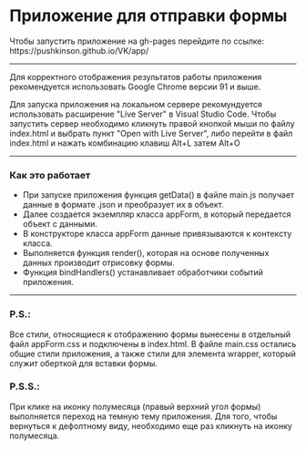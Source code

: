 <h1>Приложение для отправки формы</h1>
<p>Чтобы запустить приложение на gh-pages перейдите по ссылке: https://pushkinson.github.io/VK/app/ <p>
<hr>
<p>Для корректного отображения результатов работы приложения рекомендуется использовать Google Chrome версии 91 и выше.</p>
<p>Для запуска приложения на локальном сервере рекомундуется использовать расширение "Live Server" в Visual Studio Code. Чтобы запустить сервер необходимо кликнуть правой кнопкой мыши по файлу index.html и выбрать пункт "Open with Live Server", либо перейти в файл index.html и нажать комбинацию клавиш Alt+L затем Alt+O</p>
<hr>
<h3>Как это работает</h3>
<ul>
  <li>При запуске приложения функция getData() в файле main.js получает данные в формате .json и преобразует их в объект.</li>
  <li>Далее создается экземпляр класса appForm, в который передается объект с данными.</li>
  <li>В конструкторе класса appForm данные привязываются к контексту класса.</li>
  <li>Выполняется функция render(), которая на основе полученных данных производит отрисовку формы.</li>
  <li>Функция bindHandlers() устанавливает обработчики событий приложения.</li>
</ul>
<hr>
<h3>P.S.:</h3>
<p>Все стили, относящиеся к отображению формы вынесены в отдельный файл appForm.css и подключены в index.html. В файле main.css остались общие стили приложения, а также стили для элемента wrapper, который служит оберткой для вставки формы.</p>
<h3>P.S.S.:</h3>
<p>При клике на иконку полумесяца (правый верхний угол формы) выполняется переход на темную тему приложения. Для того, чтобы вернуться к дефолтному виду, необходимо еще раз кликнуть на иконку полумесяца.</p>

